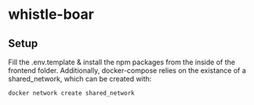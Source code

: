 # whistle-boar

## Setup

Fill the .env.template & install the npm packages from the inside of the frontend folder. Additionally, docker-compose relies on the existance of a shared_network, which can be created with:
```bash
docker network create shared_network
```
